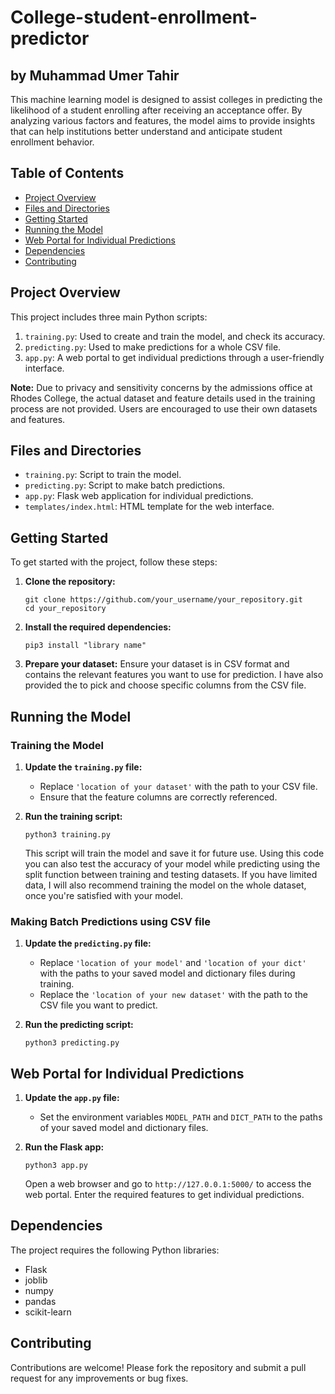 # College-student-enrollment-predictor
## by Muhammad Umer Tahir
This machine learning model is designed to assist colleges in predicting the likelihood of a student enrolling after receiving an acceptance offer. By analyzing various factors and features, the model aims to provide insights that can help institutions better understand and anticipate student enrollment behavior.
## Table of Contents
- [Project Overview](#project-overview)
- [Files and Directories](#files-and-directories)
- [Getting Started](#getting-started)
- [Running the Model](#running-the-model)
- [Web Portal for Individual Predictions](#web-portal-for-individual-predictions)
- [Dependencies](#dependencies)
- [Contributing](#contributing)
## Project Overview
This project includes three main Python scripts:
1. `training.py`: Used to create and train the model, and check its accuracy.
2. `predicting.py`: Used to make predictions for a whole CSV file.
3. `app.py`: A web portal to get individual predictions through a user-friendly interface.

**Note:** Due to privacy and sensitivity concerns by the admissions office at Rhodes College, the actual dataset and feature details used in the training process are not provided. Users are encouraged to use their own datasets and features.

## Files and Directories
- `training.py`: Script to train the model.
- `predicting.py`: Script to make batch predictions.
- `app.py`: Flask web application for individual predictions.
- `templates/index.html`: HTML template for the web interface.

## Getting Started
To get started with the project, follow these steps:

1. **Clone the repository:**
    ```
    git clone https://github.com/your_username/your_repository.git
    cd your_repository
    ```

2. **Install the required dependencies:**
    ```
    pip3 install "library name"
    ```

3. **Prepare your dataset:**
    Ensure your dataset is in CSV format and contains the relevant features you want to use for prediction. I have also provided the to pick     and choose specific columns from the CSV file.

## Running the Model

### Training the Model
1. **Update the `training.py` file:**
   - Replace `'location of your dataset'` with the path to your CSV file.
   - Ensure that the feature columns are correctly referenced.

2. **Run the training script:**
    ```
    python3 training.py
    ```
   This script will train the model and save it for future use. Using this code you can also test the accuracy of your model while predicting using the split function between training and testing datasets. If you have limited data, I will also recommend training the model on the whole dataset, once you're satisfied with your model.

### Making Batch Predictions using CSV file
1. **Update the `predicting.py` file:**
   - Replace `'location of your model'` and `'location of your dict'` with the paths to your saved model and dictionary files during training.
   - Replace the `'location of your new dataset'` with the path to the CSV file you want to predict.

2. **Run the predicting script:**
    ```
    python3 predicting.py
    ```

## Web Portal for Individual Predictions
1. **Update the `app.py` file:**
   - Set the environment variables `MODEL_PATH` and `DICT_PATH` to the paths of your saved model and dictionary files.

2. **Run the Flask app:**
    ```
    python3 app.py
    ```
   Open a web browser and go to `http://127.0.0.1:5000/` to access the web portal. Enter the required features to get individual predictions.

## Dependencies
The project requires the following Python libraries:
- Flask
- joblib
- numpy
- pandas
- scikit-learn

## Contributing
Contributions are welcome! Please fork the repository and submit a pull request for any improvements or bug fixes.
